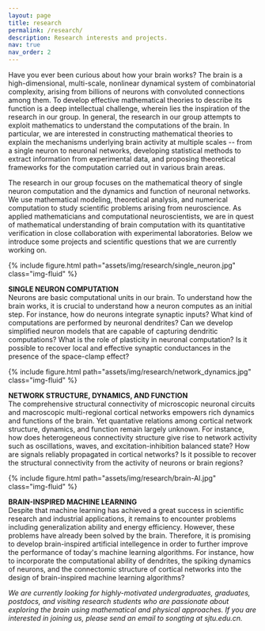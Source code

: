 ```yaml
---
layout: page
title: research
permalink: /research/
description: Research interests and projects.
nav: true
nav_order: 2
---
```


<p> Have you ever been curious about how your brain works? The brain is a high-dimensional, multi-scale, nonlinear dynamical system of combinatorial complexity, arising from billions of neurons with convoluted connections among them. To develop effective mathematical theories to describe its function is a deep intellectual challenge, wherein lies the inspiration of the research in our group. In general, the research in our group attempts to exploit mathematics to understand the computations of the brain. In particular, we are interested in constructing mathematical theories to explain the mechanisms underlying brain activity at multiple scales -- from a single neuron to neuronal networks, developing statistical methods to extract information from experimental data, and proposing theoretical frameworks for the computation carried out in various brain areas. </p>
<p> The research in our group focuses on the mathematical theory of single neuron computation and the dynamics and function of neuronal networks. We use mathematical modeling, theoretical analysis, and numerical computation to study scientific problems arising from neuroscience. As applied mathematicians and computational neuroscientists, we are in quest of mathematical understanding of brain computation with its quantitative verification in close collaboration with experimental laboratories. Below we introduce some projects and scientific questions that we are currently working on. </p>

<div class="row">
  <div class="col-sm-4">
    {% include figure.html path="assets/img/research/single_neuron.jpg" class="img-fluid" %}
  </div>
  <div class="col-sm-8">
      <p> <b> SINGLE NEURON COMPUTATION</b><br>
          Neurons are basic computational units in our brain. To understand how the brain works, it is crucial to understand how a neuron computes as an initial step. For instance, how do neurons integrate synaptic inputs? What kind of computations are performed by neuronal dendrites? Can we develop simplified neuron models that are capable of capturing dendritic computations? What is the role of plasticity in neuronal computation? Is it possible to recover local and effective synaptic conductances in the presence of the space-clamp effect?
      </p>
  </div>
</div>

<div class="row">
  <div class="col-sm-4">
    {% include figure.html path="assets/img/research/network_dynamics.jpg" class="img-fluid" %}
  </div>
  <div class="col-sm-8">
      <p> <b>NETWORK STRUCTURE, DYNAMICS, AND FUNCTION</b><br>
          The comprehensive structural connectivity of microscopic neuronal circuits and macroscopic multi-regional cortical networks empowers rich dynamics and functions of the brain. Yet quantative relations among cortical network structure, dynamics, and function remain largely unknown. For instance, how does heterogeneous connectivity structure give rise to network activity such as oscillations, waves, and excitation-inhibition balanced state? How are signals reliably propagated in cortical networks? Is it possible to recover the structural connectivity from the activity of neurons or brain regions?
      </p>
  </div>
</div>

<div class="row">
  <div class="col-sm-4">
    {% include figure.html path="assets/img/research/brain-AI.jpg" class="img-fluid" %}
  </div>

  <div class="col-sm-8">
    <p><b>BRAIN-INSPIRED MACHINE LEARNING </b><br>
    Despite that machine learning has achieved a great success in scientific research and industrial applications, it remains to encounter problems including generalization ability and energy efficiency. However, these problems have already been solved by the brain. Therefore, it is promising to develop brain-inspired artificial intellegence in order to further improve the performance of today's machine learning algorithms. For instance, how to incorporate the computational ability of dendrites, the spiking dynamics of neurons, and the connectomic structure of cortical networks into the design of brain-inspired machine learning algorithms?
    </p>
  </div>
</div>

<p> <i>We are currently looking for highly-motivated undergraduates, graduates, postdocs, and visiting research students who are passionate about exploring the brain using mathematical and physical approaches. If you are interested in joining us, please send an email to songting at sjtu.edu.cn.</i></p>
